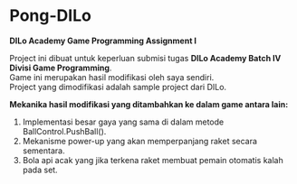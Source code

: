 # Pong-DILo
<b>DILo Academy Game Programming Assignment I</b>

Project ini dibuat untuk keperluan submisi tugas <b>DILo Academy Batch IV Divisi Game Programming</b>.<br>
Game ini merupakan hasil modifikasi oleh saya sendiri. <br>
Project yang dimodifikasi adalah sample project dari DILo.

<b>Mekanika hasil modifikasi yang ditambahkan ke dalam game antara lain:</b>
1. Implementasi besar gaya yang sama di dalam metode BallControl.PushBall().
2. Mekanisme power-up yang akan memperpanjang raket secara sementara.
3. Bola api acak yang jika terkena raket membuat pemain otomatis kalah pada set.
